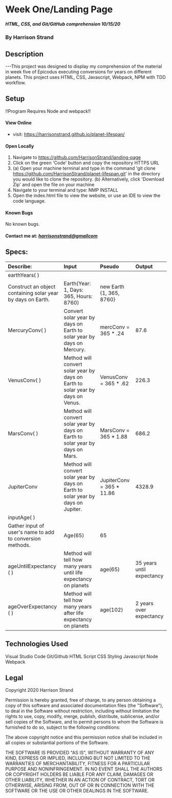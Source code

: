 # Week One/Landing Page
##### HTML, CSS, and Git/GitHub comprehension 10/15/20
### By Harrison Strand
## Description
---This project was designed to display my comprehension of the material in week five of Epicodus executing conversions for years on different planets. This project uses HTML, CSS, Javascript, Webpack, NPM with TDD workflow.

## Setup

!!Program Requires Node and webpack!!

#### View Online
* visit: https://harrisonstrand.github.io/planet-lifespan/
#### Open Locally
1. Navigate to https://github.com/HarrisonStrand/landing-page 
2. Click on the green 'Code' button and copy the repository HTTPS URL
3. (a) Open your machine terminal and type in the command 'git clone 
https://github.com/HarrisonStrand/planet-lifespan.git' in the directory you would like to clone the repository.
(b) Alternatively, click 'Download Zip' and open the file on your machine
4. Navigate to your terminal and type: NMP INSTALL
5. Open the index.html file to view the website, or use an IDE to view the code language.

#### Known Bugs
No known bugs.

#### Contact me at: _[harrisonstrand@gmailcom](harrisonstrand@gmail.com)_

## Specs:
| Describe:  | Input | Pseudo | Output |
| :-----------------------------------| :------------- | :------------- | :------------- |
| earthYears( ) | | |
| Construct an object containing solar year by days on Earth. | Earth(Year: 1, Days: 365, Hours: 8760) | new Earth {1, 365, 8760} |
| MercuryConv( ) | Convert solar year by days on Earth to solar year by days on Mercury. | mercConv = 365 * .24 | 87.6 |
| VenusConv( ) | Method will convert solar year by days on Earth to solar year by days on Venus. | VenusConv = 365 * .62 | 226.3 |
| MarsConv( ) | Method will convert solar year by days on Earth to solar year by days on Mars. | MarsConv = 365 * 1.88 | 686.2 |
| JupiterConv | Method will convert solar year by days on Earth to solar year by days on Jupiter. | JupiterConv = 365 * 11.86 | 4328.9 |
| inputAge( ) | | |
| Gather input of user's name to add to conversion methods. | Age(65) | 65 |
| ageUntilExpectancy ( ) | Method will tell how many years until life expectancy on planets | age(65) | 35 years until expectancy |
| ageOverExpectancy ( ) | Method will tell how many years after life expectancy on planets | age(102) | 2 years over expectancy |

## Technologies Used
Visual Studio Code
Git/Github
HTML Script
CSS Styling
Javascript
Node
Webpack

## Legal
Copyright 2020 Harrison Strand

Permission is hereby granted, free of charge, to any person obtaining a copy of this software and associated documentation files (the "Software"), to deal in the Software without restriction, including without limitation the rights to use, copy, modify, merge, publish, distribute, sublicense, and/or sell copies of the Software, and to permit persons to whom the Software is furnished to do so, subject to the following conditions:

The above copyright notice and this permission notice shall be included in all copies or substantial portions of the Software.

THE SOFTWARE IS PROVIDED "AS IS", WITHOUT WARRANTY OF ANY KIND, EXPRESS OR IMPLIED, INCLUDING BUT NOT LIMITED TO THE WARRANTIES OF MERCHANTABILITY, FITNESS FOR A PARTICULAR PURPOSE AND NONINFRINGEMENT. IN NO EVENT SHALL THE AUTHORS OR COPYRIGHT HOLDERS BE LIABLE FOR ANY CLAIM, DAMAGES OR OTHER LIABILITY, WHETHER IN AN ACTION OF CONTRACT, TORT OR OTHERWISE, ARISING FROM, OUT OF OR IN CONNECTION WITH THE SOFTWARE OR THE USE OR OTHER DEALINGS IN THE SOFTWARE. 

